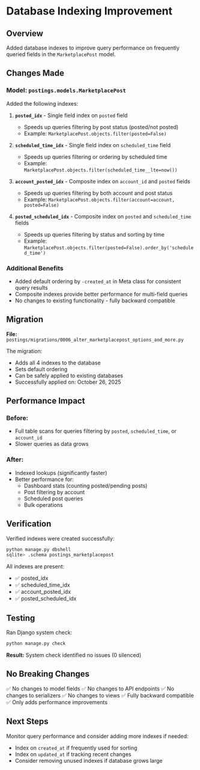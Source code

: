 # Database Indexing Improvement

## Overview
Added database indexes to improve query performance on frequently queried fields in the `MarketplacePost` model.

## Changes Made

### Model: `postings.models.MarketplacePost`

Added the following indexes:

1. **`posted_idx`** - Single field index on `posted` field
   - Speeds up queries filtering by post status (posted/not posted)
   - Example: `MarketplacePost.objects.filter(posted=False)`

2. **`scheduled_time_idx`** - Single field index on `scheduled_time` field
   - Speeds up queries filtering or ordering by scheduled time
   - Example: `MarketplacePost.objects.filter(scheduled_time__lte=now())`

3. **`account_posted_idx`** - Composite index on `account_id` and `posted` fields
   - Speeds up queries filtering by both account and post status
   - Example: `MarketplacePost.objects.filter(account=account, posted=False)`

4. **`posted_scheduled_idx`** - Composite index on `posted` and `scheduled_time` fields
   - Speeds up queries filtering by status and sorting by time
   - Example: `MarketplacePost.objects.filter(posted=False).order_by('scheduled_time')`

### Additional Benefits

- Added default ordering by `-created_at` in Meta class for consistent query results
- Composite indexes provide better performance for multi-field queries
- No changes to existing functionality - fully backward compatible

## Migration

**File:** `postings/migrations/0006_alter_marketplacepost_options_and_more.py`

The migration:
- Adds all 4 indexes to the database
- Sets default ordering
- Can be safely applied to existing databases
- Successfully applied on: October 26, 2025

## Performance Impact

### Before:
- Full table scans for queries filtering by `posted`, `scheduled_time`, or `account_id`
- Slower queries as data grows

### After:
- Indexed lookups (significantly faster)
- Better performance for:
  - Dashboard stats (counting posted/pending posts)
  - Post filtering by account
  - Scheduled post queries
  - Bulk operations

## Verification

Verified indexes were created successfully:
```bash
python manage.py dbshell
sqlite> .schema postings_marketplacepost
```

All indexes are present:
- ✅ posted_idx
- ✅ scheduled_time_idx
- ✅ account_posted_idx
- ✅ posted_scheduled_idx

## Testing

Ran Django system check:
```bash
python manage.py check
```
**Result:** System check identified no issues (0 silenced)

## No Breaking Changes

✅ No changes to model fields
✅ No changes to API endpoints
✅ No changes to serializers
✅ No changes to views
✅ Fully backward compatible
✅ Only adds performance improvements

## Next Steps

Monitor query performance and consider adding more indexes if needed:
- Index on `created_at` if frequently used for sorting
- Index on `updated_at` if tracking recent changes
- Consider removing unused indexes if database grows large
